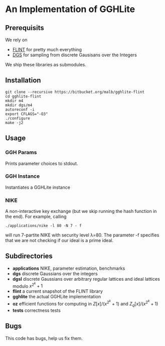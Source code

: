# An Implementation of GGHLite #

## Prerequisits ##

We rely on

 * [FLINT](http://flintlib.org/) for pretty much everything
 * [DGS](https://bitbucket.org/malb/dgs) for sampling from discrete Gausisans
   over the Integers

We ship these libraries as submodules.

## Installation ##

    git clone --recursive https://bitbucket.org/malb/gghlite-flint
    cd gghlite-flint
    mkdir m4
    mkdir dgs/m4
    autoreconf -i
    export CFLAGS="-O3"
    ./configure
    make -j2

## Usage ##

### GGH Params ###

Prints parameter choices to stdout.

### GGH Instance ###

Instantiates a GGHLite instance

### NIKE ###

A non-interactive key exchange (but we skip running the hash function in the end). For example,
calling

    ./applications/nike -l 80 -N 7 - f

will run 7-partite NIKE with security level λ=80. The parameter -f specifies that we are not
checking if our ideal is a prime ideal.

## Subdirectories ##

 * **applications** NIKE, parameter estimation, benchmarks
 * **dgs** discrete Gaussians over the integers
 * **dgsl** discrete Gaussians over arbitrary regular lattices and ideal lattices modulo $x^{2^k}+1$
 * **flint** a current snapshot of the FLINT library
 * **gghlite** the actual GGHLite implementation
 * **oz** efficient functions for computing in $Z[x]/(x^{2^k}+1)$ and $Z_q[x]/(x^{2^k}+1)$
 * **tests** correctness tests

## Bugs ##

This code has bugs, help us fix them.

